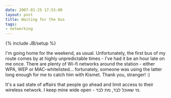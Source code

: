 ```yaml
---
date: 2007-01-25 17:53:00
layout: post
title: Waiting for the bus
tags:
- networking
---
```

{% include JB/setup %}

I'm going home for the weekend, as usual. Unfortunately, the first bus of my
route comes by at highly unpredictable times - I've had it be an hour late on
me once. There are plenty of Wi-fi networks around the station - either WPA,
WEP or MAC-whitelisted... fortunately, someone was using the latter long enough
for me to catch him with Kismet. Thank you, stranger! :)

It's a sad state of affairs that people go ahead and limit access to their
wireless network. I keep mine wide open - מי שאוכל לבד, מת לבד.
